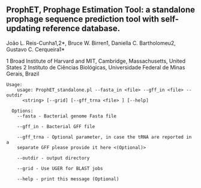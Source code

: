
<h2>ProphET, Prophage Estimation Tool: a standalone prophage sequence prediction tool with self-updating reference database.</h2>

João L. Reis-Cunha1,2*, Bruce W. Birren1, Daniella C. Bartholomeu2, Gustavo C. Cerqueira1*


1 Broad Institute of Harvard and MIT, Cambridge, Massachusetts, United States
2 Instituto de Ciências Biológicas, Universidade Federal de Minas Gerais, Brazil


```
Usage:
    usage: ProphET_standalone.pl --fasta_in <file> --gff_in <file> --outdir
      <string> [--grid] [--gff_trna <file> ] [--help]

  Options:
    --fasta - Bacterial genome Fasta file

    --gff_in - Bacterial GFF file

    --gff_trna - Optional parameter, in case the tRNA are reported in a
    separate GFF please provide it here <(Optional)>

    --outdir - output directory

    --grid - Use UGER for BLAST jobs

    --help - print this message (Optional)
```
